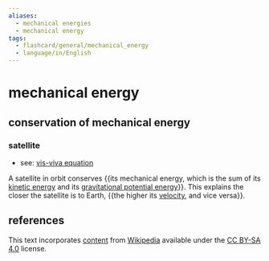 ```yaml
---
aliases:
  - mechanical energies
  - mechanical energy
tags:
  - flashcard/general/mechanical_energy
  - language/in/English
---
```


# mechanical energy

## conservation of mechanical energy

### satellite

- see: [vis-viva equation](vis-viva%20equation.md)

A satellite in orbit conserves {{its mechanical energy, which is the sum of its [kinetic energy](kinetic%20energy.md) and its [gravitational potential energy](gravitational%20energy.md)}}. This explains the closer the satellite is to Earth, {{the higher its [velocity](velocity.md), and vice versa}}. <!--SR:!2024-10-03,53,310!2024-10-05,55,310-->

## references

This text incorporates [content](https://en.wikipedia.org/wiki/mechanical_energy) from [Wikipedia](Wikipedia.md) available under the [CC BY-SA 4.0](https://creativecommons.org/licenses/by-sa/4.0/) license.

